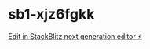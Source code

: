 # sb1-xjz6fgkk

[Edit in StackBlitz next generation editor ⚡️](https://stackblitz.com/~/github.com/justinmultimedia/sb1-xjz6fgkk)